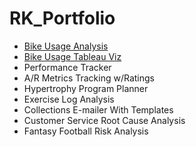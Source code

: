 # RK_Portfolio

- [Bike Usage Analysis](https://rosskeim.github.io/RK_Portfolio/cycle_trips.html)
- [Bike Usage Tableau Viz](https://public.tableau.com/views/Cyclist_Ride_Length/Sheet1?:language=en&:display_count=y&publish=yes&:origin=viz_share_link)
- Performance Tracker
- A/R Metrics Tracking w/Ratings
- Hypertrophy Program Planner
- Exercise Log Analysis
- Collections E-mailer With Templates
- Customer Service Root Cause Analysis
- Fantasy Football Risk Analysis
